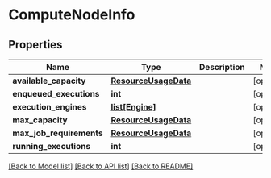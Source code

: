 # ComputeNodeInfo

## Properties
Name | Type | Description | Notes
------------ | ------------- | ------------- | -------------
**available_capacity** | [**ResourceUsageData**](ResourceUsageData.md) |  | [optional] 
**enqueued_executions** | **int** |  | [optional] 
**execution_engines** | [**list[Engine]**](Engine.md) |  | [optional] 
**max_capacity** | [**ResourceUsageData**](ResourceUsageData.md) |  | [optional] 
**max_job_requirements** | [**ResourceUsageData**](ResourceUsageData.md) |  | [optional] 
**running_executions** | **int** |  | [optional] 

[[Back to Model list]](../README.md#documentation-for-models) [[Back to API list]](../README.md#documentation-for-api-endpoints) [[Back to README]](../README.md)


